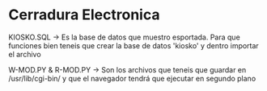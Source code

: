 # Cerradura Electronica

KIOSKO.SQL ->
Es la base de datos que muestro esportada. Para que funciones bien teneis que crear la base de datos 'kiosko' y dentro importar el archivo

W-MOD.PY & R-MOD.PY ->
Son los archivos que teneis que guardar en /usr/lib/cgi-bin/ y que el navegador tendrá que ejecutar en segundo plano
